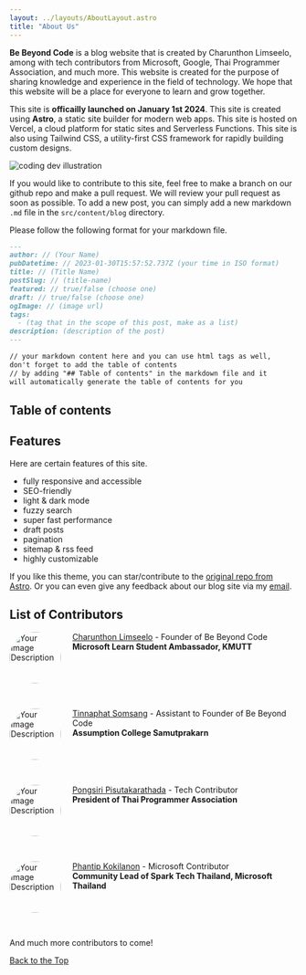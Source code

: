 ```yaml
---
layout: ../layouts/AboutLayout.astro
title: "About Us"
---
```


**Be Beyond Code** is a blog website that is created by Charunthon Limseelo, among with tech contributors from Microsoft, Google, Thai Programmer Association, and much more. This website is created for the purpose of sharing knowledge and experience in the field of technology. We hope that this website will be a place for everyone to learn and grow together.

This site is **officailly launched on January 1st 2024**. This site is created using **Astro**, a static site builder for modern web apps. This site is hosted on Vercel, a cloud platform for static sites and Serverless Functions. This site is also using Tailwind CSS, a utility-first CSS framework for rapidly building custom designs.

<div>
  <img src="/assets/dev.svg" class="sm:w-1/2 mx-auto" alt="coding dev illustration">
</div>

If you would like to contribute to this site, feel free to make a branch on our github repo and make a pull request. We will review your pull request as soon as possible. To add a new post, you can simply add a new markdown `.md` file in the `src/content/blog` directory.

Please follow the following format for your markdown file.

```markdown
---
author: // (Your Name)
pubDatetime: // 2023-01-30T15:57:52.737Z (your time in ISO format)
title: // (Title Name)
postSlug: // (title-name)
featured: // true/false (choose one)
draft: // true/false (choose one)
ogImage: // (image url)
tags:
  - (tag that in the scope of this post, make as a list)
description: (description of the post)
---

// your markdown content here and you can use html tags as well,
don't forget to add the table of contents
// by adding "## Table of contents" in the markdown file and it
will automatically generate the table of contents for you
```

## Table of contents

## Features

Here are certain features of this site.

- fully responsive and accessible
- SEO-friendly
- light & dark mode
- fuzzy search
- super fast performance
- draft posts
- pagination
- sitemap & rss feed
- highly customizable

If you like this theme, you can star/contribute to the [original repo from Astro](https://github.com/satnaing/astro-paper). Or you can even give any feedback about our blog site via my [email](mailto:boat.charunthon@gmail.com).

## List of Contributors

<div style="text-align: left; position: relative; min-height: 120px;">
 <img src="https://yt3.googleusercontent.com/ytc/APkrFKbAZ5TSx-gnu4tR2cdgSDoTc-MEyyOTzRIBDo06xyY=s500-c-k-c0x00ffffff-no-rj" alt="Your Image Description" style="float: left; width: 90px; height: 90px; border-radius: 50%; margin-right: 20px;">
 <div style="transform: translateY(0%);">

[Charunthon Limseelo](https://boatchrnthn.vercel.app) - Founder of Be Beyond Code </br>**Microsoft Learn Student Ambassador, KMUTT**

 </div>
</div>

<div style="text-align: left; position: relative; min-height: 120px;">
 <img src="https://miro.medium.com/v2/resize:fit:2400/1*HoCCYO9u9cmeSEEC3W0Ahw.png" alt="Your Image Description" style="float: left; width: 90px; height: 90px; border-radius: 50%; margin-right: 20px;">
 <div style="transform: translateY(0%);">

[Tinnaphat Somsang](https://tinarskii.com/) - Assistant to Founder of Be Beyond Code </br> **Assumption College Samutprakarn**

 </div>
</div>

<div style="text-align: left; position: relative; min-height: 120px;">
 <img src="https://media.licdn.com/dms/image/C5603AQFKMUfD3J2xYQ/profile-displayphoto-shrink_400_400/0/1619894030466?e=2147483647&v=beta&t=QIFJtvmk0-Blod6vBZvgMs4CMXaUJ2HK2yXsCn4t3zA" alt="Your Image Description" style="float: left; width: 90px; height: 90px; border-radius: 50%; margin-right: 20px;">
 <div style="transform: translateY(0%);">

[Pongsiri Pisutakarathada](https://www.linkedin.com/in/savepong/) - Tech Contributor</br>**President of Thai Programmer Association**

 </div>
</div>

<div style="text-align: left; position: relative; min-height: 120px;">
 <img src="https://miro.medium.com/v2/resize:fit:2400/1*SHug2uRYIlcyuNtq_k5srg.jpeg" alt="Your Image Description" style="float: left; width: 90px; height: 90px; border-radius: 50%; margin-right: 20px;">
 <div style="transform: translateY(0%);">

[Phantip Kokilanon](https://www.linkedin.com/in/phantipk/) - Microsoft Contributor</br>**Community Lead of Spark Tech Thailand, Microsoft Thailand**

 </div>
</div>

And much more contributors to come!

[Back to the Top](#top)
